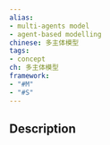 ```yaml
---
alias:
- multi-agents model
- agent-based modelling
chinese: 多主体模型
tags:
- concept
ch: 多主体模型
framework:
- "#M"
- "#S"
---
```

## Description
